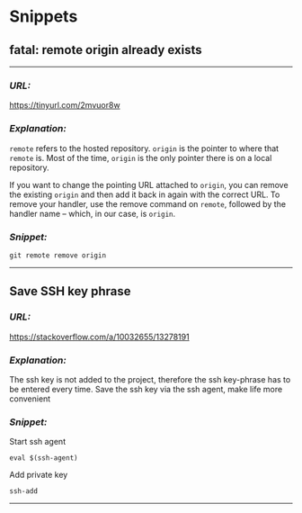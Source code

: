 # Snippets

## **fatal: remote origin already exists**
---

### *URL:*

https://tinyurl.com/2mvuor8w

### *Explanation:*

``remote`` refers to the hosted repository. ``origin`` is the pointer to where that ``remote`` is. Most of the time, ``origin`` is the only pointer there is on a local repository.

If you want to change the pointing URL attached to ``origin``, you can remove the existing ``origin`` and then add it back in again with the correct URL.
To remove your handler, use the remove command on ``remote``, followed by the handler name – which, in our case, is ``origin``.

### *Snippet:*

    git remote remove origin

---

## **Save SSH key phrase**

### *URL:*

https://stackoverflow.com/a/10032655/13278191

### *Explanation:*

The ssh key is not added to the project, therefore the ssh key-phrase has to be entered every time.
Save the ssh key via the ssh agent, make life more convenient

### *Snippet:*

Start ssh agent

    eval $(ssh-agent)

Add private key

    ssh-add

---